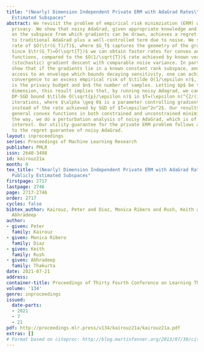 ```yaml
---
title: "(Nearly) Dimension Independent Private ERM with AdaGrad Rates\\{via Publicly
  Estimated Subspaces"
abstract: We revisit the problem of empirical risk minimziation (ERM) with differential
  privacy. We show that noisy AdaGrad, given appropriate knowledge and conditions
  on the subspace from which gradients can be drawn, achieves a regret comparable
  to traditional AdaGrad plus a well-controlled term due to noise. We show a convergence
  rate of $O(\tr(G_T)/T)$, where $G_T$ captures the geometry of the gradient subspace.
  Since $\tr(G_T)=O(\sqrt{T})$ we can obtain faster rates for convex and Lipschitz
  functions, compared to the $O(1/\sqrt{T})$ rate achieved by known versions of noisy
  (stochastic) gradient descent with comparable noise variance. In particular, we
  show that if the gradients lie in a known constant rank subspace, and assuming algorithmic
  access to an envelope which bounds decaying sensitivity, one can achieve faster
  convergence to an excess empirical risk of $\tilde O(1/\epsilon n)$, where $\epsilon$
  is the privacy budget and $n$ the number of samples. Letting $p$ be the problem
  dimension, this result implies that, by running noisy Adagrad, we can bypass the
  DP-SGD bound $\tilde O(\sqrt{p}/\epsilon n)$ in $T=(\epsilon n)^{2/(1+2\alpha)}$
  iterations, where $\alpha \geq 0$ is a parameter controlling gradient norm decay,
  instead of the rate achieved by SGD of $T=\epsilon^2n^2$. Our results operate with
  general convex functions in both constrained and unconstrained minimization.  Along
  the way, we do a perturbation analysis of noisy AdaGrad, which is of independent
  interest. Our utility guarantee for the private ERM problem follows as a corollary
  to the regret guarantee of noisy AdaGrad.
layout: inproceedings
series: Proceedings of Machine Learning Research
publisher: PMLR
issn: 2640-3498
id: kairouz21a
month: 0
tex_title: "(Nearly) Dimension Independent Private ERM with AdaGrad Rates\\\\{via}
  Publicly Estimated Subspaces"
firstpage: 2717
lastpage: 2746
page: 2717-2746
order: 2717
cycles: false
bibtex_author: Kairouz, Peter and Diaz, Monica Ribero and Rush, Keith and Thakurta,
  Abhradeep
author:
- given: Peter
  family: Kairouz
- given: Monica Ribero
  family: Diaz
- given: Keith
  family: Rush
- given: Abhradeep
  family: Thakurta
date: 2021-07-21
address:
container-title: Proceedings of Thirty Fourth Conference on Learning Theory
volume: '134'
genre: inproceedings
issued:
  date-parts:
  - 2021
  - 7
  - 21
pdf: http://proceedings.mlr.press/v134/kairouz21a/kairouz21a.pdf
extras: []
# Format based on citeproc: http://blog.martinfenner.org/2013/07/30/citeproc-yaml-for-bibliographies/
---
```

